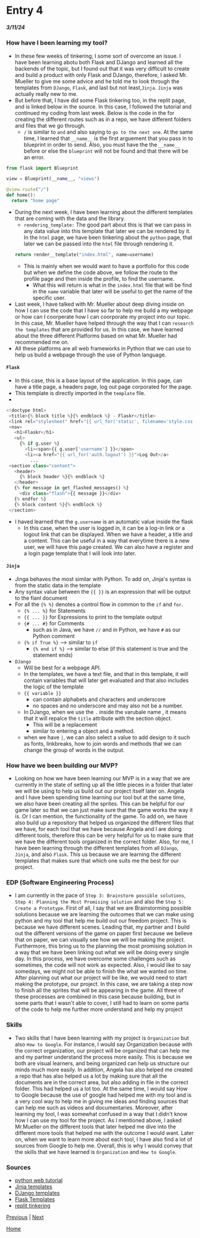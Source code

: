 # Entry 4
##### 3/11/24

### How have I been learning my tool?
 * In these few weeks of tinkering, I some sort of overcome an issue. I have been learning abotu both Flask and DJango and learned all the backends of the topic, but I found out that it was very difficult to create and build a product with only Flask and DJango, therefore, I asked Mr. Mueller to give me some advice and he told me to look through the templates from `DJango`, `Flask`, and last but not least,`Jinja`. `Jinja` was actually really new to me.
 * But before that, I have did some Flask tinkering too, in the replit page, and is linked below in the source. In this case, I followed the tutorial and continued my coding from last week. Below is the code in the for creating the different routes such as in a repo, we have different folders and files that we go through.
   * `/` is similar to `and` and also saying to `go to the next one`. At the same time, I learned that `__name__` is the first arguement that you pass in to blueprint in order to send. Also, you must have the the `__name__` before or else the `blueprint` will not be found and that there will be an error.
```python
from flask import Blueprint

view = Blueprint(__name__, "views")

@view.route("/")
def home():
  return "home page"
```
 * During the next week, I have been learning about the different templates that are coming with the data and the library. 
   * `rendering_template:` The good part about this is that we can pass in any data value into this template that later we can be rendered by it. In the `html` page, we have been tinkering about the `python` page, that later we can be passed into the `html` file through rendering it. 
   ```python
   return render__template("index.html", name=username)
   ```
   * This is mainly when we would want to have a portfolio for this code but when we define the code above, we follow the route to the profile page and then inside the profile, to find the username. 
     * What this will return is what in the `index.html` file that will be find in the `name` variable that later will be useful to get the name of the specific user. 
 * Last week, I have talked with Mr. Mueller about deep diving inside on how I can use the code that I have so far to help me build a my webpage or how can I coorperate how I can coorporate my project into our topic. In this case, Mr. Mueller have helped through the way that I can `research the templates` that are provided for us. In this case, we have learned about the three different Platforms based on what Mr. Mueller had recommended me on. 
 * All these platforms are all web frameworks in Python that we can use to help us build a webpage through the use of Python language.
#### `Flask`
   * In this case, this is a base layout of the application. In this page, can have a title page, a headers page, log out page corporated for the page.
   * This template is directly imported in the `template` file. 
   * 
   ```python
   <!doctype html>
    <title>{% block title %}{% endblock %} - Flaskr</title>
    <link rel="stylesheet" href="{{ url_for('static', filename='style.css') }}">
    <nav>
      <h1>Flaskr</h1>
      <ul>
        {% if g.user %}
          <li><span>{{ g.user['username'] }}</span>
          <li><a href="{{ url_for('auth.logout') }}">Log Out</a>
            ...
    <section class="content">
      <header>
        {% block header %}{% endblock %}
      </header>
      {% for message in get_flashed_messages() %}
        <div class="flash">{{ message }}</div>
      {% endfor %}
      {% block content %}{% endblock %}
    </section>
   ```
 * I haved learned that the `g.username` is an automatic value inside the flask 
   * In this case, when the user is logged in, it can be a log-in link or a logout link that can be displayed. When we have a header, a title and a content. This can be useful in a way that everytime there is a new user, we will have this page created. We can also have a register and a login page template that I will look into later.
#### `Jinja`
   * Jinga behaves the most similar with Python. To add on, Jinja's syntax is from the static data in the template
   * Any syntax value between the `{{ }}` is an expression that will be output to the fianl document
   * For all the `{% %}` denotes a control flow in common to the `if` and `for`. 
     * `{% ... %}` for Statements
     * `{{ ... }}` for Expressions to print to the template output
     * `{# ... #}` for Comments 
       * such as in Java, we have `//` and in Python, we have `#` as our Python comment
     * `{% if True %}` --> similar to `if`
       * `{% end if %}` --> similar to else (if this statement is true and the statement ends)
 * `DJango`
   * Will be best for a webpage API.
   * In the templates, we have a text file, and that in this template, it will contain variables that will later get evaluated and that also includes the logic of the template
   * `{{ variable }}`
     * can contain alphabets and characters and underscore
     * no spaces and no underscore and may also not be a number.
   * In DJango, when we use the `.` inside the varubale name , it means that it will repalce the `title` attribute with the section object.
     * This will be a replacement 
     * similar to entering a object and a method.
   * when we have `|`, we can also select a value to add design to it such as fonts, linkbreaks, how to join words and methods that we can change the group of words in the output.

### How have we been building our MVP?
 * Looking on how we have been learning our MVP is in a way that we are currently in the state of setting up all the little pieces in a folder that later we will be using to help us build out our project itself later on. Angela and I have been spending time learning our tool but at the same time, we also have been creating all the sprites. This can be helpful for our game later so that we can just make sure that the game works the way it is. Or I can mention, the functionality of the game. To add on, we have also build up a repository that helped us organized the different files that we have, for each tool that we have because Angela and I are doing different tools, therefore this can be very helpful for us to make sure that we have the different tools organized in the correct folder. Also, for me, I have been learning through the different templates from all `DJango`, `Jinja`, and also `Flask`. This us because we are learning the different templates that makes sure that which one suits me the best for our project. 
 
### EDP (Software Engineering Process)
 * I am currently in the pace of `Step 3: Brainstorm possible solutions`, `Step 4: Planning the Most Promising solution` and also the `Step 5: Create a Prototype`. First of all, I say that we are Brainstorming possible solutions because we are learning the outcomes that we can make using python and my tool that help me build out our freedom project. This is because we have different scenes. Leading that, my partner and I build out the different versions of the game on paper first because we believe that on paper, we can visually see how we will be making the project. Furthermore, this bring us to the planning the most promising solution in a way that we have been linking out what we will be doing every single day. In this process, we have overcome some challenges such as sometimes, the code will not work as expected. Also, I would like to say somedays, we might not be able to finish the what we wanted on time. After planning out what our project will be like, we would need to start making the prototype, our project. In this case, we are taking a step now to finish all the sprites that will be appearing in the game. All three of these processes are combined in this case because building, but in some parts that I wasn't able to cover, I still had to learn on some parts of the code to help me further more understand and help my project

### Skills
 * Two skills that I have been learning with my project is `Organization` but also `How to Google`. For instance, I would say Organization because with the correct organization, our project will be organized that can help me and my partner understand the process more easily. This is because we both are visual learners, and being organized can help us structure our minds much more easily. In addition, Angela has also helped me created a repo that has also helped us a lot by making sure that all the documents are in the correct area, but also adding in file in the correct folder. This had helped us a lot too. At the same time, I would say How to Google because the use of google had helped me with my tool and is a very cool way to help me in giving me ideas and finding sources that can help me such as videos and documentaries. Moreover, after learning my tool, I was somewhat confused in a way that I didn't know how I can use my tool for the project. As I mentioned above, I asked Mr.Mueller on the different tools that later helped me dive into the different more tools that helped me with the outcome I would want. Later on, when we want to learn more about each tool, I have also find a lot of sources from Google to help me. Overall, this is why I would convey that the skills that we have learned is `Organization` and `How to Google`.

### Sources
 * [python web tutorial](https://youtu.be/kng-mJJby8g?si=hR6tSHfeDS22fvKg)
 * [Jinja templates](https://jinja.palletsprojects.com/en/3.1.x/templates/)
 * [DJango templates](https://docs.djangoproject.com/en/5.0/ref/templates/language/)
 * [Flask Templates](https://flask.palletsprojects.com/en/2.3.x/tutorial/templates/)
 * [replit tinkering](https://replit.com/@jessicay1464/CleanAuthenticCryptos)

[Previous](entry03.md) | [Next](entry05.md)

[Home](../README.md)